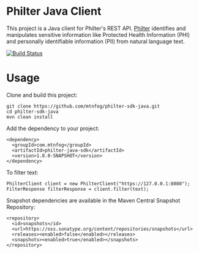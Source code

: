 # Philter Java Client

This project is a Java client for Philter's REST API. [Philter](https://www.mtnfog.com/products/philter/) identifies and manipulates sensitive information like Protected Health Information (PHI) and personally identifiable information (PII) from natural language text. 

[![Build Status](https://travis-ci.org/mtnfog/philter-sdk-java.svg?branch=master)](https://travis-ci.org/mtnfog/philter-sdk-java)

# Usage

Clone and build this project:

```
git clone https://github.com/mtnfog/philter-sdk-java.git
cd philter-sdk-java
mvn clean install
```

Add the dependency to your project:

```
<dependency>
  <groupId>com.mtnfog</groupId>
  <artifactId>philter-java-sdk</artifactId>
  <version>1.0.0-SNAPSHOT</version>
</dependency>
```

To filter text:

```
PhilterClient client = new PhilterClient("https://127.0.0.1:8080");
FilterResponse filterResponse = client.filter(text);
```

Snapshot dependencies are available in the Maven Central Snapshot Repository:

```
<repository>
  <id>snapshots</id>
  <url>https://oss.sonatype.org/content/repositories/snapshots</url>
  <releases><enabled>false</enabled></releases>
  <snapshots><enabled>true</enabled></snapshots>
</repository>
```
